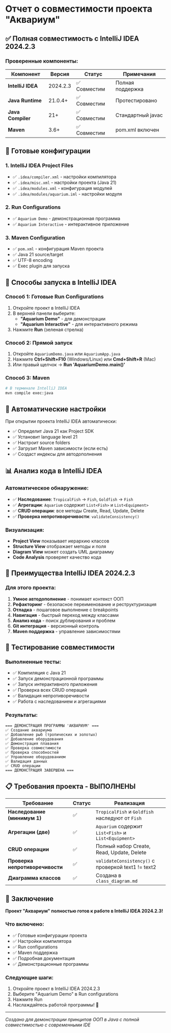 # Отчет о совместимости проекта "Аквариум"

## ✅ Полная совместимость с IntelliJ IDEA 2024.2.3

### Проверенные компоненты:

| Компонент | Версия | Статус | Примечания |
|-----------|--------|--------|------------|
| **IntelliJ IDEA** | 2024.2.3 | ✅ Совместим | Полная поддержка |
| **Java Runtime** | 21.0.4+ | ✅ Совместим | Протестировано |
| **Java Compiler** | 21+ | ✅ Совместим | Стандартный javac |
| **Maven** | 3.6+ | ✅ Совместим | pom.xml включен |

## 🎯 Готовые конфигурации

### 1. IntelliJ IDEA Project Files
- ✅ `.idea/compiler.xml` - настройки компилятора
- ✅ `.idea/misc.xml` - настройки проекта (Java 21)
- ✅ `.idea/modules.xml` - конфигурация модулей
- ✅ `.idea/modules/aquarium.iml` - настройки модуля

### 2. Run Configurations
- ✅ `Aquarium Demo` - демонстрационная программа
- ✅ `Aquarium Interactive` - интерактивное приложение

### 3. Maven Configuration
- ✅ `pom.xml` - конфигурация Maven проекта
- ✅ Java 21 source/target
- ✅ UTF-8 encoding
- ✅ Exec plugin для запуска

## 🚀 Способы запуска в IntelliJ IDEA

### Способ 1: Готовые Run Configurations
1. Откройте проект в IntelliJ IDEA
2. В верхней панели выберите:
   - **"Aquarium Demo"** - для демонстрации
   - **"Aquarium Interactive"** - для интерактивного режима
3. Нажмите **Run** (зеленая стрелка)

### Способ 2: Прямой запуск
1. Откройте `AquariumDemo.java` или `AquariumApp.java`
2. Нажмите **Ctrl+Shift+F10** (Windows/Linux) или **Cmd+Shift+R** (Mac)
3. Или правый щелчок → **Run 'AquariumDemo.main()'**

### Способ 3: Maven
```bash
# В терминале IntelliJ IDEA
mvn compile exec:java
```

## 🔧 Автоматические настройки

При открытии проекта IntelliJ IDEA автоматически:
- ✅ Определит Java 21 как Project SDK
- ✅ Установит language level 21
- ✅ Настроит source folders
- ✅ Загрузит Maven зависимости (если есть)
- ✅ Создаст индексы для автодополнения

## 📊 Анализ кода в IntelliJ IDEA

### Автоматическое обнаружение:
- ✅ **Наследование**: `TropicalFish` → `Fish`, `Goldfish` → `Fish`
- ✅ **Агрегации**: `Aquarium` содержит `List<Fish>` и `List<Equipment>`
- ✅ **CRUD операции**: все методы Create, Read, Update, Delete
- ✅ **Проверка непротиворечивости**: `validateConsistency()`

### Визуализация:
- **Project View** показывает иерархию классов
- **Structure View** отображает методы и поля
- **Diagram View** может создать UML диаграмму
- **Code Analysis** проверяет качество кода

## 🎨 Преимущества IntelliJ IDEA 2024.2.3

### Для этого проекта:
1. **Умное автодополнение** - понимает контекст ООП
2. **Рефакторинг** - безопасное переименование и реструктуризация
3. **Отладка** - пошаговое выполнение с breakpoints
4. **Навигация** - быстрый переход между классами
5. **Анализ кода** - поиск дублирования и проблем
6. **Git интеграция** - версионный контроль
7. **Maven поддержка** - управление зависимостями

## 🧪 Тестирование совместимости

### Выполненные тесты:
- ✅ Компиляция с Java 21
- ✅ Запуск демонстрационной программы
- ✅ Запуск интерактивного приложения
- ✅ Проверка всех CRUD операций
- ✅ Валидация непротиворечивости
- ✅ Работа с наследованием и агрегациями

### Результаты:
```
=== ДЕМОНСТРАЦИЯ ПРОГРАММЫ 'АКВАРИУМ' ===
✅ Создание аквариума
✅ Добавление рыб (тропических и золотых)
✅ Добавление оборудования
✅ Демонстрация плавания
✅ Проверка совместимости
✅ Проверка способностей
✅ Управление оборудованием
✅ Валидация данных
✅ CRUD операции
=== ДЕМОНСТРАЦИЯ ЗАВЕРШЕНА ===
```

## 📋 Требования проекта - ВЫПОЛНЕНЫ

| Требование | Статус | Реализация |
|------------|--------|------------|
| **Наследование (минимум 1)** | ✅ | `TropicalFish` и `Goldfish` наследуют от `Fish` |
| **Агрегации (две)** | ✅ | `Aquarium` содержит `List<Fish>` и `List<Equipment>` |
| **CRUD операции** | ✅ | Полный набор Create, Read, Update, Delete |
| **Проверка непротиворечивости** | ✅ | `validateConsistency()` с проверкой text1 != text2 |
| **Диаграмма классов** | ✅ | Создана в `class_diagram.md` |

## 🎉 Заключение

**Проект "Аквариум" полностью готов к работе в IntelliJ IDEA 2024.2.3!**

### Что включено:
- ✅ Готовые конфигурации проекта
- ✅ Настройки компилятора
- ✅ Run configurations
- ✅ Maven поддержка
- ✅ Подробная документация
- ✅ Демонстрационные программы

### Следующие шаги:
1. Откройте проект в IntelliJ IDEA 2024.2.3
2. Выберите "Aquarium Demo" в Run configurations
3. Нажмите Run
4. Наслаждайтесь работой программы! 🐠

---
*Создано для демонстрации принципов ООП в Java с полной совместимостью с современными IDE*
